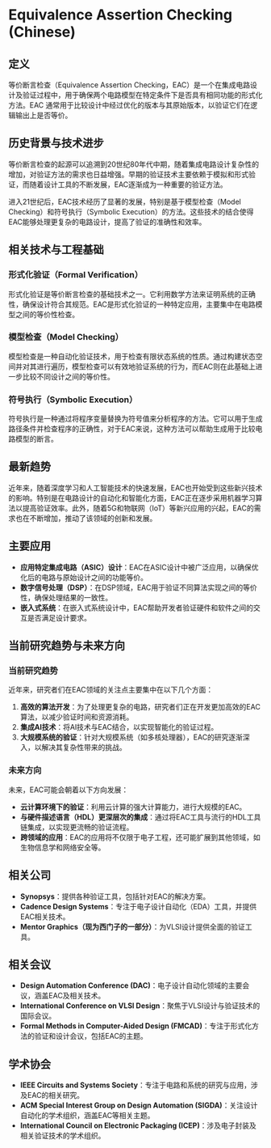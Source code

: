 # Equivalence Assertion Checking (Chinese)

## 定义

等价断言检查（Equivalence Assertion Checking，EAC）是一个在集成电路设计及验证过程中，用于确保两个电路模型在特定条件下是否具有相同功能的形式化方法。EAC 通常用于比较设计中经过优化的版本与其原始版本，以验证它们在逻辑输出上是否等价。

## 历史背景与技术进步

等价断言检查的起源可以追溯到20世纪80年代中期，随着集成电路设计复杂性的增加，对验证方法的需求也日益增强。早期的验证技术主要依赖于模拟和形式验证，而随着设计工具的不断发展，EAC逐渐成为一种重要的验证方法。

进入21世纪后，EAC技术经历了显著的发展，特别是基于模型检查（Model Checking）和符号执行（Symbolic Execution）的方法。这些技术的结合使得EAC能够处理更复杂的电路设计，提高了验证的准确性和效率。

## 相关技术与工程基础

### 形式化验证（Formal Verification）

形式化验证是等价断言检查的基础技术之一。它利用数学方法来证明系统的正确性，确保设计符合其规范。EAC是形式化验证的一种特定应用，主要集中在电路模型之间的等价性检查。

### 模型检查（Model Checking）

模型检查是一种自动化验证技术，用于检查有限状态系统的性质。通过构建状态空间并对其进行遍历，模型检查可以有效地验证系统的行为，而EAC则在此基础上进一步比较不同设计之间的等价性。

### 符号执行（Symbolic Execution）

符号执行是一种通过将程序变量替换为符号值来分析程序的方法。它可以用于生成路径条件并检查程序的正确性，对于EAC来说，这种方法可以帮助生成用于比较电路模型的断言。

## 最新趋势

近年来，随着深度学习和人工智能技术的快速发展，EAC也开始受到这些新兴技术的影响。特别是在电路设计的自动化和智能化方面，EAC正在逐步采用机器学习算法以提高验证效率。此外，随着5G和物联网（IoT）等新兴应用的兴起，EAC的需求也在不断增加，推动了该领域的创新和发展。

## 主要应用

- **应用特定集成电路（ASIC）设计**：EAC在ASIC设计中被广泛应用，以确保优化后的电路与原始设计之间的功能等价。
- **数字信号处理（DSP）**：在DSP领域，EAC用于验证不同算法实现之间的等价性，确保处理结果的一致性。
- **嵌入式系统**：在嵌入式系统设计中，EAC帮助开发者验证硬件和软件之间的交互是否满足设计要求。

## 当前研究趋势与未来方向

### 当前研究趋势

近年来，研究者们在EAC领域的关注点主要集中在以下几个方面：

1. **高效的算法开发**：为了处理更复杂的电路，研究者们正在开发更加高效的EAC算法，以减少验证时间和资源消耗。
2. **集成AI技术**：将AI技术与EAC结合，以实现智能化的验证过程。
3. **大规模系统的验证**：针对大规模系统（如多核处理器），EAC的研究逐渐深入，以解决其复杂性带来的挑战。

### 未来方向

未来，EAC可能会朝着以下方向发展：

- **云计算环境下的验证**：利用云计算的强大计算能力，进行大规模的EAC。
- **与硬件描述语言（HDL）更深层次的集成**：通过将EAC工具与流行的HDL工具链集成，以实现更流畅的验证流程。
- **跨领域的应用**：EAC的应用将不仅限于电子工程，还可能扩展到其他领域，如生物信息学和网络安全等。

## 相关公司

- **Synopsys**：提供各种验证工具，包括针对EAC的解决方案。
- **Cadence Design Systems**：专注于电子设计自动化（EDA）工具，并提供EAC相关技术。
- **Mentor Graphics（现为西门子的一部分）**：为VLSI设计提供全面的验证工具。

## 相关会议

- **Design Automation Conference (DAC)**：电子设计自动化领域的主要会议，涵盖EAC及相关技术。
- **International Conference on VLSI Design**：聚焦于VLSI设计与验证技术的国际会议。
- **Formal Methods in Computer-Aided Design (FMCAD)**：专注于形式化方法的验证和设计会议，包括EAC的主题。

## 学术协会

- **IEEE Circuits and Systems Society**：专注于电路和系统的研究与应用，涉及EAC的相关研究。
- **ACM Special Interest Group on Design Automation (SIGDA)**：关注设计自动化的学术组织，涵盖EAC等相关主题。
- **International Council on Electronic Packaging (ICEP)**：涉及电子封装及相关验证技术的学术组织。